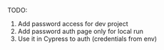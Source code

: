 TODO:
1. Add password access for dev project
2. Add password auth page only for local run
3. Use it in Cypress to auth (credentials from env)
